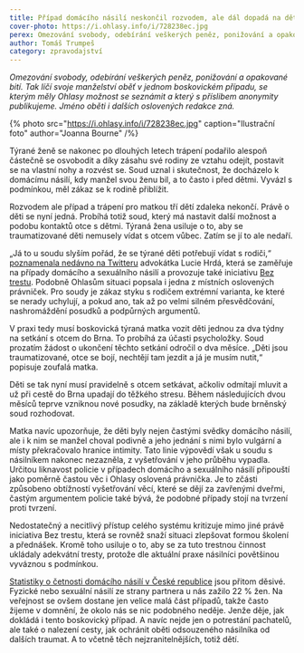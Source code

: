 ```yaml
---
title: Případ domácího násilí neskončil rozvodem, ale dál dopadá na děti
cover-photo: https://i.ohlasy.info/i/728238ec.jpg
perex: Omezování svobody, odebírání veškerých peněz, ponižování a opakované bití. Tak líčí svoje manželství oběť v jednom boskovickém případu.
author: Tomáš Trumpeš
category: zpravodajství
---
```


*Omezování svobody, odebírání veškerých peněz, ponižování a opakované bití. Tak líčí svoje manželství oběť v jednom boskovickém případu, se kterým měly Ohlasy možnost se seznámit a který s příslibem anonymity publikujeme. Jméno oběti i dalších oslovených redakce zná.*

{% photo src="https://i.ohlasy.info/i/728238ec.jpg" caption="Ilustrační foto" author="Joanna Bourne" /%}

Týrané ženě se nakonec po dlouhých letech trápení podařilo alespoň částečně se osvobodit a díky zásahu své rodiny ze vztahu odejít, postavit se na vlastní nohy a rozvést se. Soud uznal i skutečnost, že docházelo k domácímu násilí, kdy manžel svou ženu bil, a to často i před dětmi. Vyvázl s podmínkou, měl zákaz se k rodině přiblížit.

Rozvodem ale případ a trápení pro matkou tří dětí zdaleka nekončí. Právě o děti se nyní jedná. Probíhá totiž soud, který má nastavit další možnost a podobu kontaktů otce s dětmi. Týraná žena usiluje o to, aby se traumatizované děti nemusely vídat s otcem vůbec. Zatím se jí to ale nedaří.

„Já to u soudu slyším pořád, že se týrané děti potřebují vídat s rodiči,“ [poznamenala nedávno na Twitteru](https://twitter.com/JulieMontek/status/1484851101748932609?s=20&t=hFfJlQ2IMUPYfLOpo5SylA) advokátka Lucie Hrdá, která se zaměřuje na případy domácího a sexuálního násilí a provozuje také iniciativu [Bez trestu](https://www.beztrestu.cz/). Podobně Ohlasům situaci popsala i jedna z místních oslovených právniček. Pro soudy je zákaz styku s rodičem extrémní varianta, ke které se nerady uchylují, a pokud ano, tak až po velmi silném přesvědčování, nashromáždění posudků a podpůrných argumentů.

V praxi tedy musí boskovická týraná matka vozit děti jednou za dva týdny na setkání s otcem do Brna. To probíhá za účasti psycholožky. Soud prozatím žádost o ukončení těchto setkání odročil o dva měsíce. „Děti jsou traumatizované, otce se bojí, nechtějí tam jezdit a já je musím nutit,“ popisuje zoufalá matka.

Děti se tak nyní musí pravidelně s otcem setkávat, ačkoliv odmítají mluvit a už při cestě do Brna upadají do těžkého stresu. Během následujících dvou měsíců teprve vzniknou nové posudky, na základě kterých bude brněnský soud rozhodovat. 

Matka navíc upozorňuje, že děti byly nejen častými svědky domácího násilí, ale i k nim se manžel choval podivně a jeho jednání s nimi bylo vulgární a místy překračovalo hranice intimity. Tato linie výpovědí však u soudu s násilníkem nakonec nezazněla, z vyšetřování v jeho průběhu vypadla. Určitou liknavost policie v případech domácího a sexuálního násilí připouští jako poměrně častou věc i Ohlasy oslovená právnička. Je to zčásti způsobeno obtížností vyšetřování věcí, které se dějí za zavřenými dveřmi, častým argumentem policie také bývá, že podobné případy stojí na tvrzení proti tvrzení.

Nedostatečný a necitlivý přístup celého systému kritizuje mimo jiné právě iniciativa Bez trestu, která se rovněž snaží situaci zlepšovat formou školení a přednášek. Kromě toho usiluje o to, aby se za tuto trestnou činnost ukládaly adekvátní tresty, protože dle aktuální praxe násilníci povětšinou vyváznou s podmínkou.

[Statistiky o četnosti domácího násilí v České republice](https://www.beztrestu.cz/tvrda-data) jsou přitom děsivé. Fyzické nebo sexuální násilí ze strany partnera u nás zažilo 22 % žen. Na veřejnost se ovšem dostane jen velice malá část případů, takže často žijeme v domnění, že okolo nás se nic podobného neděje. Jenže děje, jak dokládá i tento boskovický případ. A navíc nejde jen o potrestání pachatelů, ale také o nalezení cesty, jak ochránit oběti odsouzeného násilníka od dalších traumat. A to včetně těch nejzranitelnějších, totiž dětí.
